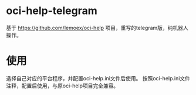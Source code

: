 # oci-help-telegram
基于 https://github.com/lemoex/oci-help 项目，重写的telegram版，纯机器人操作。

# 使用
选择自己对应的平台程序，并配置oci-help.ini文件后使用。
按照oci-help.ini文件注释，配置后使用，与原oci-help项目完全兼容。
